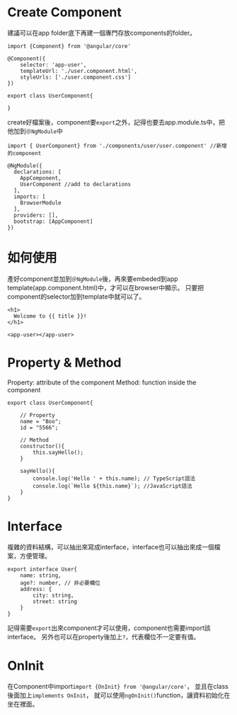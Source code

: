 # Create Component
建議可以在app folder底下再建一個專門存放components的folder。
```
import {Component} from '@angular/core'

@Component({
    selector: 'app-user',
    templateUrl: './user.component.html',
    styleUrls: ['./user.component.css']
})

export class UserComponent{

}
```

create好檔案後，component要`export`之外，記得也要去app.module.ts中，把他加到`＠NgModule`中
```
import { UserComponent} from './components/user/user.component' //新增的component

@NgModule({
  declarations: [
    AppComponent,
    UserComponent //add to declarations
  ],
  imports: [
    BrowserModule
  ],
  providers: [],
  bootstrap: [AppComponent]
})
```

# 如何使用
產好component並加到`＠NgModule`後，再來要embeded到app template(app.component.html)中，才可以在browser中顯示。
只要把component的selector加到template中就可以了。
```
<h1>
  Welcome to {{ title }}!
</h1>

<app-user></app-user>
```

# Property & Method
Property: attribute of the component
Method: function inside the component
```
export class UserComponent{

    // Property
    name = "Boo";
    id = "5566";

    // Method
    constructor(){
        this.sayHello();
    }

    sayHello(){
        console.log('Hello ' + this.name); // TypeScript語法
        console.log(`Hello ${this.name}`); //JavaScript語法
    }
}
```

# Interface
複雜的資料結構，可以抽出來寫成interface，interface也可以抽出來成一個檔案，方便管理。
```
export interface User{
    name: string,
    age?: number, // 非必要欄位
    address: {
        city: string,
        street: string
    }
}
```
記得需要`export`出來component才可以使用，component也需要import該interface。
另外也可以在property後加上`?`，代表欄位不一定要有值。

# OnInit
在Component中import`import {OnInit} from '@angular/core'`，
並且在class後面加上`implements OnInit`，
就可以使用`ngOnInit()`function，讓資料初始化在坐在裡面。
